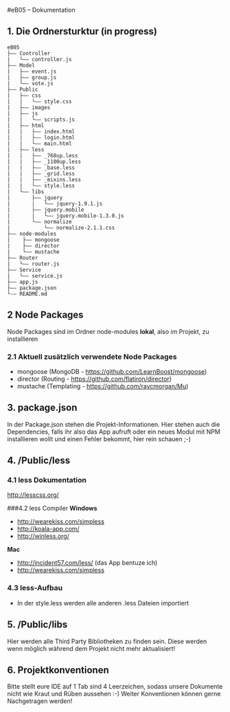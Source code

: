 #eB05 – Dokumentation

## 1. Die Ordnersturktur (in progress)
```
eB05
├–– Controller
|   └–– controller.js
├–– Model
|   ├–– event.js
|   ├–– group.js
|   └–– vote.js
├–– Public
|   ├–– css
|   |   └–– style.css
|   ├–– images
|   ├–– js
|   |   └–– scripts.js
|   ├–– html
|   |   ├–– index.html
|   |   ├–– login.html
|   |   └–– main.html
|   ├–– less
|   |   ├–– _768up.less
|   |   ├–– _1100up.less
|   |   ├–– _base.less
|   |   ├–– _grid.less
|   |   ├–– _mixins.less
|   |   └–– style.less
|   └–– libs
|       ├–– jquery
|       |   └–– jquery-1.9.1.js
|       ├–– jquery.mobile
|       |   └–– jquery.mobile-1.3.0.js
|       └–– normalize
|           └–– normalize-2.1.1.css
├–– node-modules
|    ├–– mongoose
|    ├–– director
|    └–– mustache
├–– Router
|   └–– router.js
├–– Service
|   └–– service.js
├–– app.js
├–– package.json
└-– README.md
```

## 2 Node Packages
Node Packages sind im Ordner node-modules **lokal**, also im Projekt, zu installieren

### 2.1 Aktuell zusätzlich verwendete Node Packages
* mongoose (MongoDB - https://github.com/LearnBoost/mongoose)
* director (Routing - https://github.com/flatiron/director)
* mustache (Templating - https://github.com/raycmorgan/Mu)

## 3. package.json
In der Package.json stehen die Projekt-Informationen.
Hier stehen auch die Dependencies, falls ihr also das App aufruft oder ein neues Modul mit NPM installieren wollt und einen Fehler bekommt, hier rein schauen ;-)

## 4. /Public/less
### 4.1 less Dokumentation
http://lesscss.org/

###4.2 less Compiler
**Windows**
* http://wearekiss.com/simpless
* http://koala-app.com/
* http://winless.org/

**Mac**
* http://incident57.com/less/ (das App bentuze ich)
* http://wearekiss.com/simpless

### 4.3 less-Aufbau
* In der style.less werden alle anderen .less Dateien importiert

## 5. /Public/libs
Hier werden alle Third Party Bibliotheken zu finden sein. Diese werden wenn möglich während dem Projekt nicht mehr aktualisiert!

## 6. Projektkonventionen
Bitte stellt eure IDE auf 1 Tab sind 4 Leerzeichen, sodass unsere Dokumente nicht wie Kraut und Rüben aussehen :-)
Weiter Konventionen können gerne Nachgetragen werden!